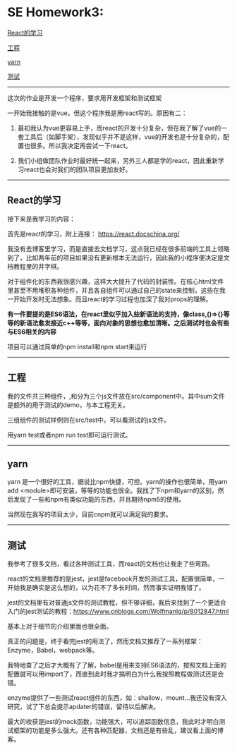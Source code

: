 # SE Homework3:

<a href="#1">React的学习</a>

<a href="#2">工程</a>

<a href="#3">yarn</a>

<a href="#4">测试</a>

---

这次的作业是开发一个程序，要求用开发框架和测试框架

一开始我接触的是vue，但这个程序我是用react写的。原因有二：

1. 最初我认为vue更容易上手，而react的开发十分复杂，但在我了解了vue的一套工具后（如脚手架），发现似乎并不是这样，vue的开发也是十分复杂的，配置也很多。所以我决定再尝试一下react。

2. 我们小组做团队作业时最好统一起来，另外三人都是学的react，因此重新学习react也会对我们的团队项目更加友好。

----
<p id ="1"></p>

## React的学习


接下来是我学习的内容：

首先是react的学习，附上连接：
https://react.docschina.org/

我没有去博客里学习，而是直接去文档学习，这点我已经在很多前端的工具上领略到了，比如两年前的项目如果没有更新根本无法运行，因此我的小程序便决定是文档教程里的井字棋。

对于组件化的东西我很感兴趣，这样大大提升了代码的封装性。在核心html文件里甚至不用堆积各种组件，并且各自组件可以通过自己的state来控制，这些在我一开始开发时无法想象。而且react的学习过程也加深了我对props的理解。

**有一件要提的是ES6语法，在react里似乎加入些新语法的支持，像class,()=>{}等等的新语法愈发接近c++等等，面向对象的思想也愈加清晰。之后测试时也会有些与ES6相关的内容**

项目可以通过简单的npm install和npm start来运行

---

## 工程

<p id = "2"></p>

我的文件共三种组件，<Square>,<Board>和<Game>分为三个js文件放在src/component中。其中sum文件是额外的用于测试的demo，与本工程无关。

三组组件的测试样例则在src/test中。可以看测试的js文件。

用yarn test或者npm run test即可运行测试。

---

## yarn
<p id ="1"></p>


yarn 是一个很好的工具，据说比npm快捷，可控。yarn的操作也很简单，用yarn add \<module\>即可安装，等等的功能也很全。我找了下npm和yarn的区别，然后发现了一些和npm有类似功能的东西，并且期待npm5的使用。

当然现在我写的项目太少，目前cnpm就可以满足我的要求。

---

## 测试

<p id ="1"></p>

我参考了很多文档，看过各种测试工具，而react的文档也让我走了些弯路。

react的文档里推荐的是jest，jest是facebook开发的测试工具，配置很简单，一开始我是确实是这么想的，以为花不了多长时间，然而事实证明我错了。

jest的文档里有对普通js文件的测试教程，但不够详细，我后来找到了一个更适合入门的jest测试的教程：https://www.cnblogs.com/Wolfmanlq/p/8012847.html

基本上对于细节的介绍里面也很全面。

真正的问题是，终于看完jest的用法了，然而文档又推荐了一系列框架：Enzyme，Babel，webpack等。

我特地查了之后才大概有了了解，babel是用来支持ES6语法的，按照文档上面的配置就可以用import了，而直到此时我才搞明白为什么我按照教程做测试还是会错。

enzyme提供了一些测试react组件的东西，如：shallow，mount...我还没有深入研究，试了下总会提示apdater的错误，留待以后解决。

最大的收获是jest的mock函数，功能强大，可以追踪函数信息，我此时才明白测试框架的功能是多么强大。还有各种匹配器，文档还是有些乱，建议看上面的博客。



